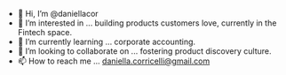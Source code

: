 - 👋 Hi, I’m @daniellacor
- 👀 I’m interested in ... building products customers love, currently in the Fintech space.
- 🌱 I’m currently learning ... corporate accounting.
- 💞️ I’m looking to collaborate on ... fostering product discovery culture.
- 📫 How to reach me ... daniella.corricelli@gmail.com

<!---
daniellacor/daniellacor is a ✨ special ✨ repository because its `README.md` (this file) appears on your GitHub profile.
You can click the Preview link to take a look at your changes.
--->
